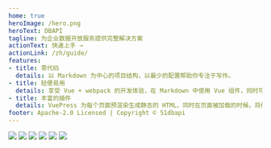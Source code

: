 ```yaml
---
home: true
heroImage: /hero.png
heroText: DBAPI
tagline: 为企业数据开放服务提供完整解决方案
actionText: 快速上手 →
actionLink: /zh/guide/
features:
- title: 零代码
  details: 以 Markdown 为中心的项目结构，以最少的配置帮助你专注于写作。
- title: 轻便易用
  details: 享受 Vue + webpack 的开发体验，在 Markdown 中使用 Vue 组件，同时可以使用 Vue 来开发自定义主题。
- title: 丰富的插件
  details: VuePress 为每个页面预渲染生成静态的 HTML，同时在页面被加载的时候，将作为 SPA 运行。
footer: Apache-2.0 Licensed | Copyright © 51dbapi
---
```


![](https://gitee.com/freakchicken/db-api/badge/star.svg)
![](https://gitee.com/freakchicken/db-api/badge/fork.svg?theme=gvp)
![](https://img.shields.io/github/stars/freakchick/DBApi.svg?logo=GitHub)
![](https://img.shields.io/github/forks/freakchick/DBApi.svg?logo=GitHub)
![](https://img.shields.io/github/watchers/freakchick/DBApi.svg?logo=GitHub)
![](https://img.shields.io/github/license/freakchick/DBApi.svg)